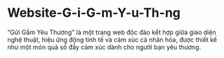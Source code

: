 # Website-G-i-G-m-Y-u-Th-ng
“Gửi Gắm Yêu Thương” là một trang web độc đáo kết hợp giữa giao diện nghệ thuật, hiệu ứng động tinh tế và cảm xúc cá nhân hóa, được thiết kế như một món quà số đầy cảm xúc dành cho người bạn yêu thương.
